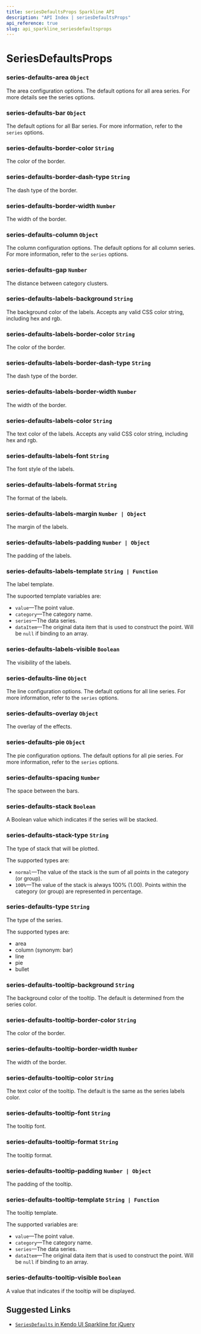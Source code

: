 ```yaml
---
title: seriesDefaultsProps Sparkline API
description: "API Index | seriesDefaultsProps"
api_reference: true
slug: api_sparkline_seriesdefaultsprops
---
```


# SeriesDefaultsProps

### series-defaults-area `Object`

The area configuration options. The default options for all area series. For more details see the series options.

### series-defaults-bar `Object`

The default options for all Bar series. For more information, refer to the `series` options.

### series-defaults-border-color `String`

The color of the border.

### series-defaults-border-dash-type `String`

The dash type of the border.

### series-defaults-border-width `Number`

The width of the border.

### series-defaults-column `Object`

The column configuration options. The default options for all column series. For more information, refer to the `series` options.

### series-defaults-gap `Number`

The distance between category clusters.

### series-defaults-labels-background `String`

The background color of the labels. Accepts any valid CSS color string, including hex and rgb.

### series-defaults-labels-border-color `String`

The color of the border.

### series-defaults-labels-border-dash-type `String`

The dash type of the border.

### series-defaults-labels-border-width `Number`

The width of the border.

### series-defaults-labels-color `String`

The text color of the labels. Accepts any valid CSS color string, including hex and rgb.

### series-defaults-labels-font `String`

The font style of the labels.

### series-defaults-labels-format `String`

The format of the labels.

### series-defaults-labels-margin `Number | Object`

The margin of the labels.

### series-defaults-labels-padding `Number | Object`

The padding of the labels.

### series-defaults-labels-template `String | Function`

The label template.

The supoorted template variables are:

* `value`&mdash;The point value.
* `category`&mdash;The category name.
* `series`&mdash;The data series.
* `dataItem`&mdash;The original data item that is used to construct the point. Will be `null` if binding to an array.

### series-defaults-labels-visible `Boolean`

The visibility of the labels.

### series-defaults-line `Object`

The line configuration options. The default options for all line series. For more information, refer to the `series` options.

### series-defaults-overlay `Object`

The overlay of the effects.

### series-defaults-pie `Object`

The pie configuration options. The default options for all pie series. For more information, refer to the `series` options.

### series-defaults-spacing `Number`

The space between the bars.

### series-defaults-stack `Boolean`

A Boolean value which indicates if the series will be stacked.

### series-defaults-stack-type `String`

The type of stack that will be plotted.

The supported types are:

* `normal`&mdash;The value of the stack is the sum of all points in the category (or group).
* `100%`&mdash;The value of the stack is always 100% (1.00). Points within the category (or group) are represented in percentage.

### series-defaults-type `String`

The type of the series.

The supported types are:

* area
* column (synonym: bar)
* line
* pie
* bullet

### series-defaults-tooltip-background `String`

The background color of the tooltip. The default is determined from the series color.

### series-defaults-tooltip-border-color `String`

The color of the border.

### series-defaults-tooltip-border-width `Number`

The width of the border.

### series-defaults-tooltip-color `String`

The text color of the tooltip. The default is the same as the series labels color.

### series-defaults-tooltip-font `String`

The tooltip font.

### series-defaults-tooltip-format `String`

The tooltip format.

### series-defaults-tooltip-padding `Number | Object`

The padding of the tooltip.

### series-defaults-tooltip-template `String | Function`

The tooltip template.

The supported variables are:

* `value`&mdash;The point value.
* `category`&mdash;The category name.
* `series`&mdash;The data series.
* `dataItem`&mdash;The original data item that is used to construct the point. Will be `null` if binding to an array.

### series-defaults-tooltip-visible `Boolean`

A value that indicates if the tooltip will be displayed.

## Suggested Links

 * [`SeriesDefaults` in Kendo UI Sparkline for jQuery](https://docs.telerik.com/kendo-ui/api/javascript/dataviz/ui/sparkline/configuration/seriesdefaults)
